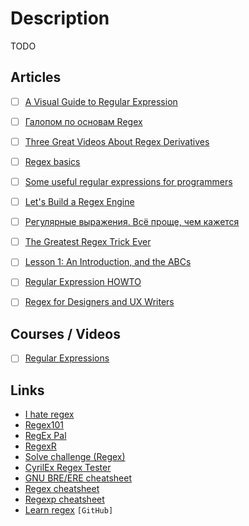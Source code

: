 # Description

TODO


## Articles

- [ ] [A Visual Guide to Regular Expression](https://amitness.com/regex/)
- [ ] [Галопом по основам Regex](https://habr.com/ru/post/548368/)
- [ ] [Three Great Videos About Regex Derivatives](http://www.oilshell.org/blog/2020/12/regex-videos.html)
- [ ] [Regex basics](https://robinwinslow.uk/regex)
- [ ] [Some useful regular expressions for programmers](https://lemire.me/blog/2021/04/22/some-useful-regular-expressions-for-programmers/)
- [ ] [Let's Build a Regex Engine](https://kean.blog/post/lets-build-regex)
- [ ] [Регулярные выражения. Всё проще, чем кажется](https://habr.com/ru/post/567106/)
- [ ] [The Greatest Regex Trick Ever](http://rexegg.com/regex-best-trick.html)
- [ ] [Lesson 1: An Introduction, and the ABCs](https://regexone.com/)
- [ ] [Regular Expression HOWTO](https://docs.python.org/3.8/howto/regex.html#regular-expression-howto)
- [ ] [Regex for Designers and UX Writers](https://daneden.me/blog/2019/regex-for-designers-and-writers)


## Courses / Videos

- [ ] [Regular Expressions](https://youtu.be/528Jc3q86F8)


## Links

- [I hate regex](https://ihateregex.io/)
- [Regex101](https://regex101.com/)
- [RegEx Pal](https://www.regexpal.com/)
- [RegexR](https://regexr.com/)
- [Solve challenge (Regex)](https://www.hackerrank.com/domains/regex)
- [CyrilEx Regex Tester](https://extendsclass.com/regex-tester.html)
- [GNU BRE/ERE cheatsheet](https://learnbyexample.github.io/gnu-bre-ere-cheatsheet/)
- [Regex cheatsheet](https://remram44.github.io/regex-cheatsheet/regex.html)
- [Regexp cheatsheet](https://devhints.io/regexp)
- [Learn regex](https://github.com/ziishaned/learn-regex) `[GitHub]`
